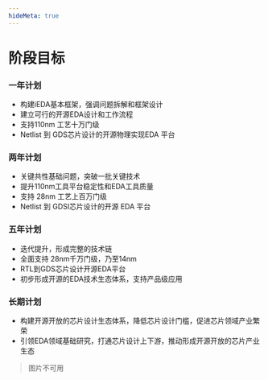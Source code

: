 ```yaml
---
hideMeta: true
---
```


# 阶段目标

### 一年计划

* 构建iEDA基本框架，强调问题拆解和框架设计
* 建立可行的开源EDA设计和工作流程
* 支持110nm 工艺十万门级
* Netlist 到 GDS芯片设计的开源物理实现EDA 平台

### 两年计划

* 关键共性基础问题，突破一批关键技术
* 提升110nm工具平台稳定性和EDA工具质量
* 支持 28nm 工艺上百万门级
* Netlist 到 GDSI芯片设计的开源 EDA 平台

### 五年计划

* 迭代提升，形成完整的技术链
* 全面支持 28nm千万门级，乃至14nm
* RTL到GDS芯片设计开源EDA平台
* 初步形成开源的EDA技术生态体系，支持产品级应用

### 长期计划

* 构建开源开放的芯片设计生态体系，降低芯片设计门槛，促进芯片领域产业繁荣
* 引领EDA领域基础研究，打通芯片设计上下游，推动形成开源开放的芯片产业生态

> 图片不可用
<!-- ![](image/阶段目标/1655090547249.png) -->
